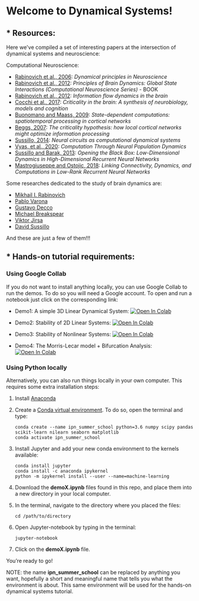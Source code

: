# Welcome to Dynamical Systems!


## * Resources:

Here we've compiled a set of interesting papers at the intersection of dynamical systems and neuroscience: 

Computational Neuroscience:
* [Rabinovich et al., 2006](https://journals.aps.org/rmp/abstract/10.1103/RevModPhys.78.1213): *Dynamical principles in Neuroscience*
* [Rabinovich et al., 2012](https://mitpress.mit.edu/books/principles-brain-dynamics): *Principles of Brain Dynamics: Global State Interactions (Computational Neuroscience Series)* - BOOK
* [Rabinovich et al., 2012](https://www.sciencedirect.com/science/article/pii/S1571064511001448): *Information flow dynamics in the brain*
* [Cocchi et al., 2017](https://www.sciencedirect.com/science/article/pii/S0301008216301630): *Criticality in the brain: A synthesis of neurobiology, models and cognition*
* [Buonomano and Maass, 2009](https://www.nature.com/articles/nrn2558): *State-dependent computations: spatiotemporal processing in cortical networks*
* [Beggs, 2007](https://royalsocietypublishing.org/doi/pdf/10.1098/rsta.2007.2092): *The criticality hypothesis: how local cortical networks might optimize information processing*
* [Sussillo, 2014](http://www.rctn.org/vs265/sussillo-dynamical-systems-curropin.pdf): *Neural circuits as computational dynamical systems*
* [Vyas, et al., 2020](https://www.annualreviews.org/doi/abs/10.1146/annurev-neuro-092619-094115): *Computation Through Neural Population Dynamics* 
* [Sussillo and Barak, 2013](https://web.stanford.edu/class/cs379c/archive/2016/calendar_invited_talks/articles/SussilloandBarakNC-13.pdf): *Opening the Black Box: Low-Dimensional Dynamics in High-Dimensional Recurrent Neural Networks*
* [Mastrogiuseppe and Ostojic, 2018](https://www.sciencedirect.com/science/article/pii/S0896627318305439): *Linking Connectivity, Dynamics, and Computations in Low-Rank Recurrent Neural Networks*

Some researches dedicated to the study of brain dynamics are:
* [Mikhail I. Rabinovich](https://scholar.google.com/citations?user=zplPdX4AAAAJ&hl=en)
* [Pablo Varona](https://scholar.google.ca/citations?user=JrMlehIAAAAJ&hl=en)
* [Gustavo Decco](https://scholar.google.es/citations?user=xMh3uN8AAAAJ&hl=en)
* [Michael Breakspear](https://scholar.google.com/citations?user=hrx691cAAAAJ&hl=en)
* [Viktor Jirsa](https://scholar.google.ca/citations?user=0ZVdLpMAAAAJ&hl=en)
* [David Sussillo](https://scholar.google.com/citations?user=ebBgMSkAAAAJ&hl=en)

And these are just a few of them!!!

## * Hands-on tutorial requirements:
### Using Google Collab
If you do not want to install anything locally, you can use Google Collab to run the demos. To do so you will need a Google account. To open and run a notebook just click on the corresponding link: 
* Demo1: A simple 3D Linear Dynamical System: [![Open In Colab](https://colab.research.google.com/assets/colab-badge.svg)](https://colab.research.google.com/github/netneurolab/ipn-summer-school/blob/main/lectures/2021-07-02/10-12/demo1.ipynb)

* Demo2: Stability of 2D Linear Systems: [![Open In Colab](https://colab.research.google.com/assets/colab-badge.svg)](https://colab.research.google.com/github/netneurolab/ipn-summer-school/blob/main/lectures/2021-07-02/10-12/demo2.ipynb)

* Demo3: Stability of Nonlinear Systems: [![Open In Colab](https://colab.research.google.com/assets/colab-badge.svg)](https://colab.research.google.com/github/netneurolab/ipn-summer-school/blob/main/lectures/2021-07-02/10-12/demo3.ipynb)

* Demo4: The Morris-Lecar model + Bifurcation Analysis: [![Open In Colab](https://colab.research.google.com/assets/colab-badge.svg)](https://colab.research.google.com/github/netneurolab/ipn-summer-school/blob/main/lectures/2021-07-02/10-12/demo4.ipynb)

### Using Python locally
Alternatively, you can also run things locally in your own computer. This requires some extra installation steps:

1. Install  [Anaconda](https://www.anaconda.com/products/individual)
2. Create a [Conda virtual environment](https://conda.io/projects/conda/en/latest/user-guide/tasks/manage-environments.html#creating-an-environment-with-commands). To do so, open the terminal and type:
    
    ```
    conda create --name ipn_summer_school python=3.6 numpy scipy pandas scikit-learn nilearn seaborn matplotlib
    conda activate ipn_summer_school
    ```
    
3. Install Jupyter and add your new conda environment to the kernels available:
    
    ```
    conda install jupyter 
    conda install -c anaconda ipykernel
    python -m ipykernel install --user --name=machine-learning
    ```
    
 5. Download the **demoX.ipynb** files found in this repo, and place them into a new directory in your local computer.

 6. In the terminal, navigate to the directory where you placed the files:
 
     ```
     cd /path/to/directory
     ```
 
 7.  Open Jupyter-notebook by typing in the terminal:
     
     ```
     jupyter-notebook
     ```
 8. Click on the **demoX.ipynb** file. 
 
You’re ready to go! 

NOTE: the name **ipn_summer_school** can be replaced by anything you want, hopefully a short and meaningful name that tells you what the environment is about.
This same environment will be used for the hands-on dynamical systems tutorial.
